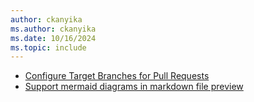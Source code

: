 ```yaml
---
author: ckanyika
ms.author: ckanyika
ms.date: 10/16/2024
ms.topic: include
---
```


- [Configure Target Branches for Pull Requests](#configure-target-branches-for-pull-requests)
- [Support mermaid diagrams in markdown file preview](#support-mermaid-diagrams-in-markdown-file-preview)